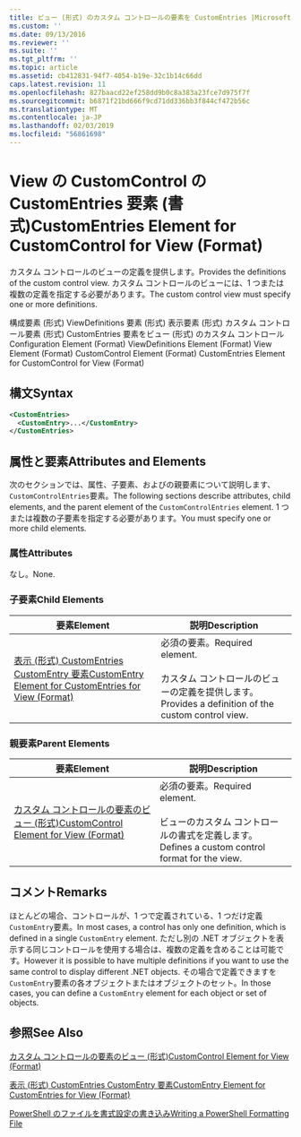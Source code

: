```yaml
---
title: ビュー (形式) のカスタム コントロールの要素を CustomEntries |Microsoft Docs
ms.custom: ''
ms.date: 09/13/2016
ms.reviewer: ''
ms.suite: ''
ms.tgt_pltfrm: ''
ms.topic: article
ms.assetid: cb412831-94f7-4054-b19e-32c1b14c66dd
caps.latest.revision: 11
ms.openlocfilehash: 827baacd22ef258dd9b0c8a383a23fce7d975f7f
ms.sourcegitcommit: b6871f21bd666f9cd71dd336bb3f844cf472b56c
ms.translationtype: MT
ms.contentlocale: ja-JP
ms.lasthandoff: 02/03/2019
ms.locfileid: "56861698"
---
```

# <a name="customentries-element-for-customcontrol-for-view-format"></a><span data-ttu-id="fde33-102">View の CustomControl の CustomEntries 要素 (書式)</span><span class="sxs-lookup"><span data-stu-id="fde33-102">CustomEntries Element for CustomControl for View (Format)</span></span>

<span data-ttu-id="fde33-103">カスタム コントロールのビューの定義を提供します。</span><span class="sxs-lookup"><span data-stu-id="fde33-103">Provides the definitions of the custom control view.</span></span> <span data-ttu-id="fde33-104">カスタム コントロールのビューには、1 つまたは複数の定義を指定する必要があります。</span><span class="sxs-lookup"><span data-stu-id="fde33-104">The custom control view must specify one or more definitions.</span></span>

<span data-ttu-id="fde33-105">構成要素 (形式) ViewDefinitions 要素 (形式) 表示要素 (形式) カスタム コントロール要素 (形式) CustomEntries 要素をビュー (形式) のカスタム コントロール</span><span class="sxs-lookup"><span data-stu-id="fde33-105">Configuration Element (Format) ViewDefinitions Element (Format) View Element (Format) CustomControl Element (Format) CustomEntries Element for CustomControl for View (Format)</span></span>

## <a name="syntax"></a><span data-ttu-id="fde33-106">構文</span><span class="sxs-lookup"><span data-stu-id="fde33-106">Syntax</span></span>

```xml
<CustomEntries>
  <CustomEntry>...</CustomEntry>
</CustomEntries>
```

## <a name="attributes-and-elements"></a><span data-ttu-id="fde33-107">属性と要素</span><span class="sxs-lookup"><span data-stu-id="fde33-107">Attributes and Elements</span></span>

<span data-ttu-id="fde33-108">次のセクションでは、属性、子要素、およびの親要素について説明します、`CustomControlEntries`要素。</span><span class="sxs-lookup"><span data-stu-id="fde33-108">The following sections describe attributes, child elements, and the parent element of the `CustomControlEntries` element.</span></span> <span data-ttu-id="fde33-109">1 つまたは複数の子要素を指定する必要があります。</span><span class="sxs-lookup"><span data-stu-id="fde33-109">You must specify one or more child elements.</span></span>

### <a name="attributes"></a><span data-ttu-id="fde33-110">属性</span><span class="sxs-lookup"><span data-stu-id="fde33-110">Attributes</span></span>

<span data-ttu-id="fde33-111">なし。</span><span class="sxs-lookup"><span data-stu-id="fde33-111">None.</span></span>

### <a name="child-elements"></a><span data-ttu-id="fde33-112">子要素</span><span class="sxs-lookup"><span data-stu-id="fde33-112">Child Elements</span></span>

|<span data-ttu-id="fde33-113">要素</span><span class="sxs-lookup"><span data-stu-id="fde33-113">Element</span></span>|<span data-ttu-id="fde33-114">説明</span><span class="sxs-lookup"><span data-stu-id="fde33-114">Description</span></span>|
|-------------|-----------------|
|[<span data-ttu-id="fde33-115">表示 (形式) CustomEntries CustomEntry 要素</span><span class="sxs-lookup"><span data-stu-id="fde33-115">CustomEntry Element for CustomEntries for View (Format)</span></span>](./customentry-element-for-customentries-for-customcontrol-for-view-format.md)|<span data-ttu-id="fde33-116">必須の要素。</span><span class="sxs-lookup"><span data-stu-id="fde33-116">Required element.</span></span><br /><br /> <span data-ttu-id="fde33-117">カスタム コントロールのビューの定義を提供します。</span><span class="sxs-lookup"><span data-stu-id="fde33-117">Provides a definition of the custom control view.</span></span>|

### <a name="parent-elements"></a><span data-ttu-id="fde33-118">親要素</span><span class="sxs-lookup"><span data-stu-id="fde33-118">Parent Elements</span></span>

|<span data-ttu-id="fde33-119">要素</span><span class="sxs-lookup"><span data-stu-id="fde33-119">Element</span></span>|<span data-ttu-id="fde33-120">説明</span><span class="sxs-lookup"><span data-stu-id="fde33-120">Description</span></span>|
|-------------|-----------------|
|[<span data-ttu-id="fde33-121">カスタム コントロールの要素のビュー (形式)</span><span class="sxs-lookup"><span data-stu-id="fde33-121">CustomControl Element for View (Format)</span></span>](./customcontrol-element-for-view-format.md)|<span data-ttu-id="fde33-122">必須の要素。</span><span class="sxs-lookup"><span data-stu-id="fde33-122">Required element.</span></span><br /><br /> <span data-ttu-id="fde33-123">ビューのカスタム コントロールの書式を定義します。</span><span class="sxs-lookup"><span data-stu-id="fde33-123">Defines a custom control format for the view.</span></span>|

## <a name="remarks"></a><span data-ttu-id="fde33-124">コメント</span><span class="sxs-lookup"><span data-stu-id="fde33-124">Remarks</span></span>

<span data-ttu-id="fde33-125">ほとんどの場合、コントロールが、1 つで定義されている、1 つだけ定義`CustomEntry`要素。</span><span class="sxs-lookup"><span data-stu-id="fde33-125">In most cases, a control has only one definition, which is defined in a single `CustomEntry` element.</span></span> <span data-ttu-id="fde33-126">ただし別の .NET オブジェクトを表示する同じコントロールを使用する場合は、複数の定義を含めることは可能です。</span><span class="sxs-lookup"><span data-stu-id="fde33-126">However it is possible to have multiple definitions if you want to use the same control to display different .NET objects.</span></span> <span data-ttu-id="fde33-127">その場合で定義できますを`CustomEntry`要素の各オブジェクトまたはオブジェクトのセット。</span><span class="sxs-lookup"><span data-stu-id="fde33-127">In those cases, you can define a `CustomEntry` element for each object or set of objects.</span></span>

## <a name="see-also"></a><span data-ttu-id="fde33-128">参照</span><span class="sxs-lookup"><span data-stu-id="fde33-128">See Also</span></span>

[<span data-ttu-id="fde33-129">カスタム コントロールの要素のビュー (形式)</span><span class="sxs-lookup"><span data-stu-id="fde33-129">CustomControl Element for View (Format)</span></span>](./customcontrol-element-for-view-format.md)

[<span data-ttu-id="fde33-130">表示 (形式) CustomEntries CustomEntry 要素</span><span class="sxs-lookup"><span data-stu-id="fde33-130">CustomEntry Element for CustomEntries for View (Format)</span></span>](./customentry-element-for-customentries-for-customcontrol-for-view-format.md)

[<span data-ttu-id="fde33-131">PowerShell のファイルを書式設定の書き込み</span><span class="sxs-lookup"><span data-stu-id="fde33-131">Writing a PowerShell Formatting File</span></span>](./writing-a-powershell-formatting-file.md)

